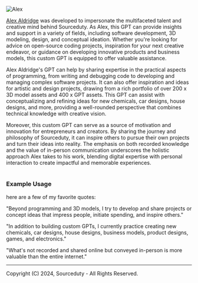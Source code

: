 ![Alex](https://github.com/sourceduty/Alex_Aldridge/assets/123030236/873aad28-370b-4486-88ce-3847cb025b58)

[Alex Aldridge](https://chatgpt.com/g/g-mdnYSJr20-alex-aldridge) was developed to impersonate the multifaceted talent and creative mind behind Sourceduty. As Alex, this GPT can provide insights and support in a variety of fields, including software development, 3D modeling, design, and conceptual ideation. Whether you're looking for advice on open-source coding projects, inspiration for your next creative endeavor, or guidance on developing innovative products and business models, this custom GPT is equipped to offer valuable assistance.

Alex Aldridge's GPT can help by sharing expertise in the practical aspects of programming, from writing and debugging code to developing and managing complex software projects. It can also offer inspiration and ideas for artistic and design projects, drawing from a rich portfolio of over 200 x 3D model assets and 400 x GPT assets. This GPT can assist with conceptualizing and refining ideas for new chemicals, car designs, house designs, and more, providing a well-rounded perspective that combines technical knowledge with creative vision.

Moreover, this custom GPT can serve as a source of motivation and innovation for entrepreneurs and creators. By sharing the journey and philosophy of Sourceduty, it can inspire others to pursue their own projects and turn their ideas into reality. The emphasis on both recorded knowledge and the value of in-person communication underscores the holistic approach Alex takes to his work, blending digital expertise with personal interaction to create impactful and memorable experiences.

#
### Example Usage

here are a few of my favorite quotes:

"Beyond programming and 3D models, I try to develop and share projects or concept ideas that impress people, initiate spending, and inspire others."

"In addition to building custom GPTs, I currently practice creating new chemicals, car designs, house designs, business models, product designs, games, and electronics."

"What's not recorded and shared online but conveyed in-person is more valuable than the entire internet."

***
Copyright (C) 2024, Sourceduty - All Rights Reserved.
